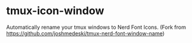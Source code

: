 # tmux-icon-window
Automatically rename your tmux windows to Nerd Font Icons. (Fork from https://github.com/joshmedeski/tmux-nerd-font-window-name)
